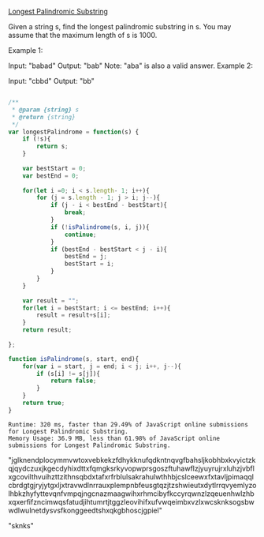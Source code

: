 [Longest Palindromic Substring](https://leetcode.com/problems/longest-palindromic-substring/)  

Given a string s, find the longest palindromic substring in s. You may assume that the maximum length of s is 1000.

Example 1:

Input: "babad"
Output: "bab"
Note: "aba" is also a valid answer.
Example 2:

Input: "cbbd"
Output: "bb"

```javascript

/**
 * @param {string} s
 * @return {string}
 */
var longestPalindrome = function(s) {
    if (!s){
        return s;
    }
    
    var bestStart = 0;
    var bestEnd = 0;
    
    for(let i =0; i < s.length- 1; i++){
        for (j = s.length - 1; j > i; j--){
            if (j - i < bestEnd - bestStart){
                break;
            }
            if (!isPalindrome(s, i, j)){
                continue;
            }
            if (bestEnd - bestStart < j - i){
                bestEnd = j;
                bestStart = i;
            }
        }
    }
    
    var result = "";
    for(let i = bestStart; i <= bestEnd; i++){
        result = result+s[i];
    }
    return result;
    
};

function isPalindrome(s, start, end){
    for(var i = start, j = end; i < j; i++, j--){
        if (s[i] != s[j]){
            return false;
        }
    }
    return true;
}
```

```
Runtime: 320 ms, faster than 29.49% of JavaScript online submissions for Longest Palindromic Substring.
Memory Usage: 36.9 MB, less than 61.98% of JavaScript online submissions for Longest Palindromic Substring.
```


"jglknendplocymmvwtoxvebkekzfdhykknufqdkntnqvgfbahsljkobhbxkvyictzkqjqydczuxjkgecdyhixdttxfqmgksrkyvopwprsgoszftuhawflzjyuyrujrxluhzjvbflxgcovilthvuihzttzithnsqbdxtafxrfrblulsakrahulwthhbjcslceewxfxtavljpimaqqlcbrdgtgjryjytgxljxtravwdlnrrauxplempnbfeusgtqzjtzshwieutxdytlrrqvyemlyzolhbkzhyfyttevqnfvmpqjngcnazmaagwihxrhmcibyfkccyrqwnzlzqeuenhwlzhbxqxerfifzncimwqsfatudjihtumrtjtggzleovihifxufvwqeimbxvzlxwcsknksogsbwwdlwulnetdysvsfkonggeedtshxqkgbhoscjgpiel"

"sknks"